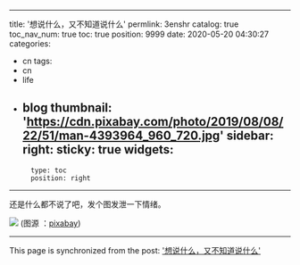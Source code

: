 
---
title: '想说什么，又不知道说什么'
permlink: 3enshr
catalog: true
toc_nav_num: true
toc: true
position: 9999
date: 2020-05-20 04:30:27
categories:
- cn
tags:
- cn
- life
- blog
thumbnail: 'https://cdn.pixabay.com/photo/2019/08/08/22/51/man-4393964_960_720.jpg'
sidebar:
    right:
        sticky: true
widgets:
    -
        type: toc
        position: right
---


还是什么都不说了吧，发个图发泄一下情绪。

![](https://cdn.pixabay.com/photo/2019/08/08/22/51/man-4393964_960_720.jpg)
(图源 ：[pixabay](https://pixabay.com/))

- - -

This page is synchronized from the post: ['想说什么，又不知道说什么'](https://steemit.com/@oflyhigh/3enshr)
